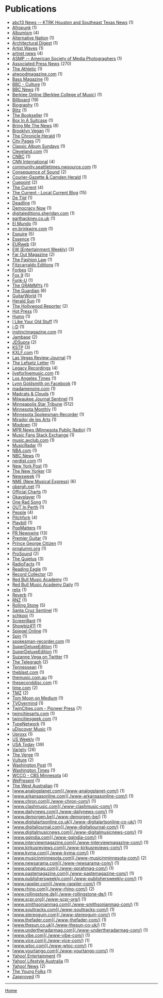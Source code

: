 # Publications

  * [abc13 News -- KTRK  Houston and Southeast Texas News](./abc13-news-ktrk-houston-and-southeast-texas-news/) (1)
  * [Afropunk](./afropunk/) (1)
  * [Albumism](./albumism/) (4)
  * [Alternative Nation](./alternative-nation/) (1)
  * [Architectural Digest](./architectural-digest/) (1)
  * [Artist Waves](./artist-waves/) (1)
  * [artnet news](./artnet-news/) (4)
  * [ASMP -- American Society of Media Photographers](./asmp-american-society-of-media-photographers/) (1)
  * [Associated Press News](./associated-press-news/) (270)
  * [The Athletic](./the-athletic/) (1)
  * [atwoodmagazine.com](./atwoodmagazine-com/) (1)
  * [Bass Magazine](./bass-magazine/) (1)
  * [BBC - Culture](./bbc-culture/) (1)
  * [BBC News](./bbc-news/) (1)
  * [Berklee Online (Berklee College of Music)](./berklee-online-berklee-college-of-music/) (1)
  * [Billboard](./billboard/) (19)
  * [Biography](./biography/) (1)
  * [Blitz](./blitz/) (1)
  * [The Bookseller](./the-bookseller/) (1)
  * [Box In A Suitcase](./box-in-a-suitcase/) (1)
  * [Bring Me The News](./bring-me-the-news/) (8)
  * [Brooklyn Vegan](./brooklyn-vegan/) (1)
  * [The Chronicle Herald](./the-chronicle-herald/) (1)
  * [City Pages](./city-pages/) (7)
  * [Classic Album Sundays](./classic-album-sundays/) (1)
  * [Cleveland.com](./cleveland-com/) (1)
  * [CNBC](./cnbc/) (1)
  * [CNN International](./cnn-international/) (4)
  * [community.seattletimes.nwsource.com](./community-seattletimes-nwsource-com/) (1)
  * [Consequence of Sound](./consequence-of-sound/) (2)
  * [Courier-Gazette & Camden Herald](./courier-gazette-camden-herald/) (1)
  * [Cuepoint](./cuepoint/) (2)
  * [The Current](./the-current/) (4)
  * [The Current - Local Current Blog](./the-current-local-current-blog/) (15)
  * [De Tijd](./de-tijd/) (1)
  * [Deadline](./deadline/) (1)
  * [Democracy Now](./democracy-now/) (1)
  * [digitaleditions.sheridan.com](./digitaleditions-sheridan-com/) (1)
  * [earthackney.co.uk](./earthackney-co-uk/) (1)
  * [El Mundo](./el-mundo/) (1)
  * [en.brinkwire.com](./en-brinkwire-com/) (1)
  * [Esquire](./esquire/) (5)
  * [Essence](./essence/) (1)
  * [EURweb](./eurweb/) (3)
  * [EW (Entertainment Weekly)](./ew-entertainment-weekly/) (3)
  * [Far Out Magazine](./far-out-magazine/) (2)
  * [The Fashion Law](./the-fashion-law/) (1)
  * [Fitzcarraldo Editions](./fitzcarraldo-editions/) (1)
  * [Forbes](./forbes/) (2)
  * [Fox 9](./fox-9/) (5)
  * [Funk-U](./funk-u/) (1)
  * [The GRAMMYs](./the-grammys/) (1)
  * [The Guardian](./the-guardian/) (6)
  * [GuitarWorld](./guitarworld/) (1)
  * [Herald Sun](./herald-sun/) (1)
  * [The Hollywood Reporter](./the-hollywood-reporter/) (2)
  * [Hot Press](./hot-press/) (1)
  * [Humo](./humo/) (1)
  * [I Like Your Old Stuff](./i-like-your-old-stuff/) (1)
  * [i-D](./i-d/) (1)
  * [instinctmagazine.com](./instinctmagazine-com/) (1)
  * [Jambase](./jambase/) (2)
  * [JDSupra](./jdsupra/) (2)
  * [KSTP](./kstp/) (3)
  * [KXLF.com](./kxlf-com/) (1)
  * [Las Vegas Review-Journal](./las-vegas-review-journal/) (1)
  * [The Lefsetz Letter](./the-lefsetz-letter/) (1)
  * [Legacy Recordings](./legacy-recordings/) (4)
  * [liveforlivemusic.com](./liveforlivemusic-com/) (1)
  * [Los Angeles Times](./los-angeles-times/) (1)
  * [Lynn Goldsmith on Facebook](./lynn-goldsmith-on-facebook/) (1)
  * [madamenoire.com](./madamenoire-com/) (1)
  * [Madcats & Clouds](./madcats-clouds/) (1)
  * [Milwaukee Journal Sentinel](./milwaukee-journal-sentinel/) (1)
  * [Minneapolis Star Tribune](./minneapolis-star-tribune/) (512)
  * [Minnesota Monthly](./minnesota-monthly/) (1)
  * [Minnesota Spokesman-Recorder](./minnesota-spokesman-recorder/) (1)
  * [Mirador de les Arts](./mirador-de-les-arts/) (1)
  * [Mixdown](./mixdown/) (3)
  * [MPR News (Minnesota Public Radio)](./mpr-news-minnesota-public-radio/) (1)
  * [Music Fans Stack Exchange](./music-fans-stack-exchange/) (1)
  * [music.avclub.com](./music-avclub-com/) (1)
  * [MusicRadar](./musicradar/) (1)
  * [NBA.com](./nba-com/) (1)
  * [NBC News](./nbc-news/) (1)
  * [nerdist.com](./nerdist-com/) (1)
  * [New York Post](./new-york-post/) (1)
  * [The New Yorker](./the-new-yorker/) (3)
  * [Newsweek](./newsweek/) (1)
  * [NME (New Musical Express)](./nme-new-musical-express/) (6)
  * [obergh.net](./obergh-net/) (1)
  * [Official Charts](./official-charts/) (1)
  * [Okayplayer](./okayplayer/) (1)
  * [One Rad Song](./one-rad-song/) (1)
  * [OUT In Perth](./out-in-perth/) (1)
  * [People](./people/) (4)
  * [Pitchfork](./pitchfork/) (4)
  * [Playbill](./playbill/) (1)
  * [PopMatters](./popmatters/) (1)
  * [PR Newswire](./pr-newswire/) (13)
  * [Premier Guitar](./premier-guitar/) (1)
  * [Prince George Citizen](./prince-george-citizen/) (1)
  * [prnalumni.org](./prnalumni-org/) (1)
  * [ProSound](./prosound/) (2)
  * [The Quietus](./the-quietus/) (3)
  * [RadioFacts](./radiofacts/) (1)
  * [Reading Eagle](./reading-eagle/) (1)
  * [Record Collector](./record-collector/) (2)
  * [Red Bull Music Academy](./red-bull-music-academy/) (1)
  * [Red Bull Music Academy Daily](./red-bull-music-academy-daily/) (1)
  * [relix](./relix/) (1)
  * [Reverb](./reverb/) (1)
  * [RNZ](./rnz/) (1)
  * [Rolling Stone](./rolling-stone/) (5)
  * [Santa Cruz Sentinel](./santa-cruz-sentinel/) (1)
  * [schkopi](./schkopi/) (1)
  * [ScreenRant](./screenrant/) (1)
  * [Showbiz411](./showbiz411/) (1)
  * [Spiegel Online](./spiegel-online/) (1)
  * [Spin](./spin/) (1)
  * [spokesman-recorder.com](./spokesman-recorder-com/) (1)
  * [SuperDeluxeEdition](./superdeluxeedition/) (1)
  * [SuperDeluxeEdition](./superdeluxeedition/) (1)
  * [Suzanne Vega on Twitter](./suzanne-vega-on-twitter/) (1)
  * [The Telegraph](./the-telegraph/) (2)
  * [Tennessean](./tennessean/) (1)
  * [theblast.com](./theblast-com/) (1)
  * [themusic.com.au](./themusic-com-au/) (1)
  * [theseconddisc.com](./theseconddisc-com/) (1)
  * [time.com](./time-com/) (2)
  * [TMZ](./tmz/) (2)
  * [Tom Moon on Medium](./tom-moon-on-medium/) (1)
  * [TVOvermind](./tvovermind/) (1)
  * [TwinCities.com - Pioneer Press](./twincities-com-pioneer-press/) (7)
  * [twincitiesarts.com](./twincitiesarts-com/) (1)
  * [twincitiesgeek.com](./twincitiesgeek-com/) (1)
  * [TypeNetwork](./typenetwork/) (1)
  * [uDiscover Music](./udiscover-music/) (1)
  * [Uproxx](./uproxx/) (1)
  * [US Weekly](./us-weekly/) (1)
  * [USA Today](./usa-today/) (39)
  * [Variety](./variety/) (26)
  * [The Verge](./the-verge/) (1)
  * [Vulture](./vulture/) (2)
  * [Washington Post](./washington-post/) (1)
  * [Washington Times](./washington-times/) (1)
  * [WCCO - CBS Minnesota](./wcco-cbs-minnesota/) (4)
  * [WePresent](./wepresent/) (1)
  * [The West Australian](./the-west-australian/) (1)
  * [www.analogplanet.com](./www-analogplanet-com/) (1)
  * [www.arkansasonline.com](./www-arkansasonline-com/) (1)
  * [www.chron.com](./www-chron-com/) (1)
  * [www.clashmusic.com](./www-clashmusic-com/) (1)
  * [www.dailynews.com](./www-dailynews-com/) (1)
  * [www.demorgen.be](./www-demorgen-be/) (1)
  * [www.digitalartsonline.co.uk](./www-digitalartsonline-co-uk/) (1)
  * [www.digitaljournal.com](./www-digitaljournal-com/) (1)
  * [www.digitalmusicnews.com](./www-digitalmusicnews-com/) (1)
  * [www.gqindia.com](./www-gqindia-com/) (1)
  * [www.interviewmagazine.com](./www-interviewmagazine-com/) (1)
  * [www.kirkusreviews.com](./www-kirkusreviews-com/) (1)
  * [www.kyma.com](./www-kyma-com/) (1)
  * [www.musicinminnesota.com](./www-musicinminnesota-com/) (2)
  * [www.newsarama.com](./www-newsarama-com/) (1)
  * [www.oprahmag.com](./www-oprahmag-com/) (1)
  * [www.pastemagazine.com](./www-pastemagazine-com/) (1)
  * [www.publishersweekly.com](./www-publishersweekly-com/) (1)
  * [www.rappler.com](./www-rappler-com/) (1)
  * [www.rhino.com](./www-rhino-com/) (2)
  * [www.rollingstone.de](./www-rollingstone-de/) (1)
  * [www.scpr.org](./www-scpr-org/) (1)
  * [www.smithsonianmag.com](./www-smithsonianmag-com/) (1)
  * [www.soultracks.com](./www-soultracks-com/) (1)
  * [www.stereogum.com](./www-stereogum-com/) (1)
  * [www.thefader.com](./www-thefader-com/) (1)
  * [www.thesun.co.uk](./www-thesun-co-uk/) (1)
  * [www.undertheradarmag.com](./www-undertheradarmag-com/) (1)
  * [www.vibe.com](./www-vibe-com/) (1)
  * [www.vice.com](./www-vice-com/) (1)
  * [www.wtoc.com](./www-wtoc-com/) (1)
  * [www.yourtango.com](./www-yourtango-com/) (1)
  * [Yahoo! Entertainment](./yahoo-entertainment/) (1)
  * [Yahoo! Lifestyle Australia](./yahoo-lifestyle-australia/) (1)
  * [Yahoo! News](./yahoo-news/) (2)
  * [The Young Folks](./the-young-folks/) (1)
  * [Zapproved](./zapproved/) (1)

----

[Home](../)
